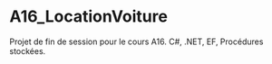 # A16_LocationVoiture
Projet de fin de session pour le cours A16. C#, .NET, EF, Procédures stockées.
